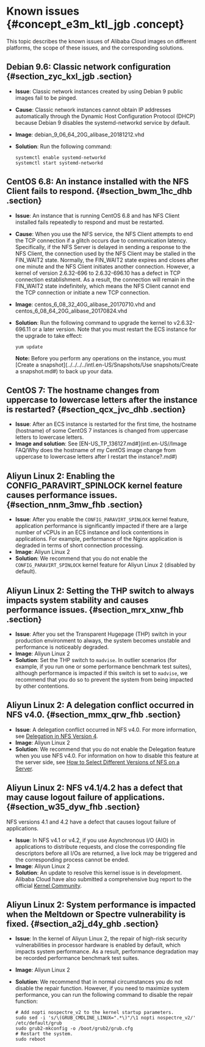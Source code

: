 # Known issues {#concept_e3m_ktl_jgb .concept}

This topic describes the known issues of Alibaba Cloud images on different platforms, the scope of these issues, and the corresponding solutions.

## Debian 9.6: Classic network configuration {#section_zyc_kxl_jgb .section}

-   **Issue**: Classic network instances created by using Debian 9 public images fail to be pinged.
-   **Cause**: Classic network instances cannot obtain IP addresses automatically through the Dynamic Host Configuration Protocol \(DHCP\) because Debian 9 disables the systemd-networkd service by default.
-   **Image**: debian\_9\_06\_64\_20G\_alibase\_20181212.vhd
-   **Solution**: Run the following command:

    ```
    systemctl enable systemd-networkd 
    systemctl start systemd-networkd
    ```


## CentOS 6.8: An instance installed with the NFS Client fails to respond. {#section_bwm_1hc_dhb .section}

-   **Issue**: An instance that is running CentOS 6.8 and has NFS Client installed fails repeatedly to respond and must be restarted.
-   **Cause**: When you use the NFS service, the NFS Client attempts to end the TCP connection if a glitch occurs due to communication latency. Specifically, if the NFS Server is delayed in sending a response to the NFS Client, the connection used by the NFS Client may be stalled in the FIN\_WAIT2 state. Normally, the FIN\_WAIT2 state expires and closes after one minute and the NFS Client initiates another connection. However, a kernel of version 2.6.32-696 to 2.6.32-696.10 has a defect in TCP connection establishment. As a result, the connection will remain in the FIN\_WAIT2 state indefinitely, which means the NFS Client cannot end the TCP connection or initiate a new TCP connection.
-   **Image**: centos\_6\_08\_32\_40G\_alibase\_20170710.vhd and centos\_6\_08\_64\_20G\_alibase\_20170824.vhd
-   **Solution**: Run the following command to upgrade the kernel to v2.6.32-696.11 or a later version. Note that you must restart the ECS instance for the upgrade to take effect:

    ```
    yum update
    ```

    **Note:** Before you perform any operations on the instance, you must [Create a snapshot](../../../../intl.en-US/Snapshots/Use snapshots/Create a snapshot.md#) to back up your data.


## CentOS 7: The hostname changes from uppercase to lowercase letters after the instance is restarted? {#section_qcx_jvc_dhb .section}

-   **Issue**: After an ECS instance is restarted for the first time, the hostname \(hostname\) of some CentOS 7 instances is changed from uppercase letters to lowercase letters.
-   **Image and solution**: See [EN-US\_TP\_136127.md\#](intl.en-US//Image FAQ/Why does the hostname of my CentOS image change from uppercase to lowercase letters after I restart the instance?.md#)

## Aliyun Linux 2: Enabling the CONFIG\_PARAVIRT\_SPINLOCK kernel feature causes performance issues. {#section_nnm_3mw_fhb .section}

-   **Issue**: After you enable the `CONFIG_PARAVIRT_SPINLOCK` kernel feature, application performance is significantly impacted if there are a large number of vCPUs in an ECS instance and lock contentions in applications. For example, performance of the Nginx application is degraded in terms of short connection processing.
-   **Image**: Aliyun Linux 2
-   **Solution**: We recommend that you do not enable the `CONFIG_PARAVIRT_SPINLOCK` kernel feature for Aliyun Linux 2 \(disabled by default\).

## Aliyun Linux 2: Setting the THP switch to always impacts system stability and causes performance issues. {#section_mrx_xnw_fhb .section}

-   **Issue**: After you set the Transparent Hugepage \(THP\) switch in your production environment to always, the system becomes unstable and performance is noticeably degraded.
-   **Image**: Aliyun Linux 2
-   **Solution**: Set the THP switch to `madvise`. In outlier scenarios \(for example, if you run one or some performance benchmark test suites\), although performance is impacted if this switch is set to `madvise`, we recommend that you do so to prevent the system from being impacted by other contentions.

## Aliyun Linux 2: A delegation conflict occurred in NFS v4.0. {#section_mmx_qrw_fhb .section}

-   **Issue**: A delegation conflict occurred in NFS v4.0. For more information, see [Delegation in NFS Version 4](https://docs.oracle.com/cd/E19253-01/816-4555/rfsrefer-140/index.html).
-   **Image**: Aliyun Linux 2
-   **Solution**: We recommend that you do not enable the Delegation feature when you use NFS v4.0. For information on how to disable this feature at the server side, see [How to Select Different Versions of NFS on a Server](https://docs.oracle.com/cd/E19253-01/816-4555/rfsadmin-965/index.html).

## Aliyun Linux 2: NFS v4.1/4.2 has a defect that may cause logout failure of applications. {#section_w35_dyw_fhb .section}

NFS versions 4.1 and 4.2 have a defect that causes logout failure of applications.

-   **Issue**: In NFS v4.1 or v4.2, if you use Asynchronous I/O \(AIO\) in applications to distribute requests, and close the corresponding file descriptors before all I/Os are returned, a live lock may be triggered and the corresponding process cannot be ended.
-   **Image**: Aliyun Linux 2
-   **Solution**: An update to resolve this kernel issue is in development. Alibaba Cloud have also submitted a comprehensive bug report to the official [Kernel Community](https://marc.info/?l=linux-nfs&m=155134860713098&w=2).

## Aliyun Linux 2: System performance is impacted when the Meltdown or Spectre vulnerability is fixed. {#section_a2j_d4y_ghb .section}

-   **Issue**: In the kernel of Aliyun Linux 2, the repair of high-risk security vulnerabilities in processor hardware is enabled by default, which impacts system performance. As a result, performance degradation may be recorded performance benchmark test suites.
-   **Image**: Aliyun Linux 2
-   **Solution**: We recommend that in normal circumstances you do not disable the repair function. However, if you need to maximize system performance, you can run the following command to disable the repair function:

    ```
    # Add nopti nospectre_v2 to the kernel startup parameters.
    sudo sed -i 's/\(GRUB_CMDLINE_LINUX=".*\)"/\1 nopti nospectre_v2/' /etc/default/grub
    sudo grub2-mkconfig -o /boot/grub2/grub.cfg
    # Restart the system.
    sudo reboot
    ```


